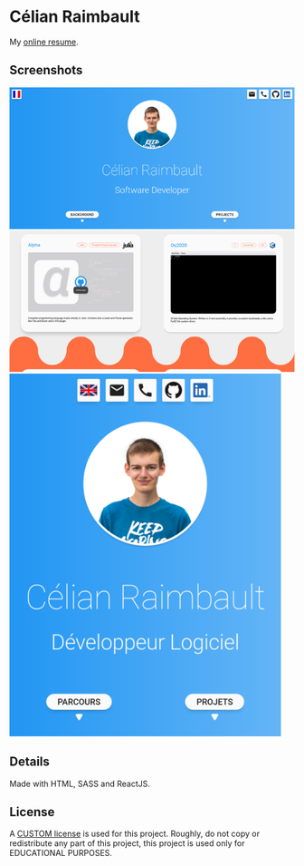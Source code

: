 # Célian Raimbault
My [online resume](https://cc618.github.io/Celian).

## Screenshots
![Home section](src/res/screen_home.png)
![Projects section](src/res/screen_projects.png)
<img width="480px" src="src/res/screen_home_ipad.png" alt="Ipad screenshot" title="Ipad version" />

## Details
Made with HTML, SASS and ReactJS.

## License
A [CUSTOM license](LICENSE) is used for this project.
Roughly, do not copy or redistribute any part of this project, this project is used only for EDUCATIONAL PURPOSES.
